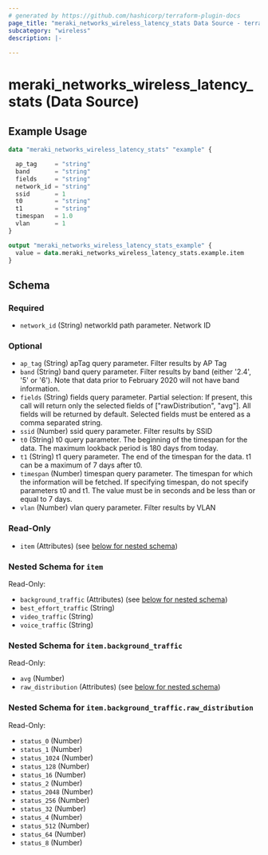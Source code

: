 ```yaml
---
# generated by https://github.com/hashicorp/terraform-plugin-docs
page_title: "meraki_networks_wireless_latency_stats Data Source - terraform-provider-meraki"
subcategory: "wireless"
description: |-
  
---
```


# meraki_networks_wireless_latency_stats (Data Source)



## Example Usage

```terraform
data "meraki_networks_wireless_latency_stats" "example" {

  ap_tag     = "string"
  band       = "string"
  fields     = "string"
  network_id = "string"
  ssid       = 1
  t0         = "string"
  t1         = "string"
  timespan   = 1.0
  vlan       = 1
}

output "meraki_networks_wireless_latency_stats_example" {
  value = data.meraki_networks_wireless_latency_stats.example.item
}
```

<!-- schema generated by tfplugindocs -->
## Schema

### Required

- `network_id` (String) networkId path parameter. Network ID

### Optional

- `ap_tag` (String) apTag query parameter. Filter results by AP Tag
- `band` (String) band query parameter. Filter results by band (either '2.4', '5' or '6'). Note that data prior to February 2020 will not have band information.
- `fields` (String) fields query parameter. Partial selection: If present, this call will return only the selected fields of ["rawDistribution", "avg"]. All fields will be returned by default. Selected fields must be entered as a comma separated string.
- `ssid` (Number) ssid query parameter. Filter results by SSID
- `t0` (String) t0 query parameter. The beginning of the timespan for the data. The maximum lookback period is 180 days from today.
- `t1` (String) t1 query parameter. The end of the timespan for the data. t1 can be a maximum of 7 days after t0.
- `timespan` (Number) timespan query parameter. The timespan for which the information will be fetched. If specifying timespan, do not specify parameters t0 and t1. The value must be in seconds and be less than or equal to 7 days.
- `vlan` (Number) vlan query parameter. Filter results by VLAN

### Read-Only

- `item` (Attributes) (see [below for nested schema](#nestedatt--item))

<a id="nestedatt--item"></a>
### Nested Schema for `item`

Read-Only:

- `background_traffic` (Attributes) (see [below for nested schema](#nestedatt--item--background_traffic))
- `best_effort_traffic` (String)
- `video_traffic` (String)
- `voice_traffic` (String)

<a id="nestedatt--item--background_traffic"></a>
### Nested Schema for `item.background_traffic`

Read-Only:

- `avg` (Number)
- `raw_distribution` (Attributes) (see [below for nested schema](#nestedatt--item--background_traffic--raw_distribution))

<a id="nestedatt--item--background_traffic--raw_distribution"></a>
### Nested Schema for `item.background_traffic.raw_distribution`

Read-Only:

- `status_0` (Number)
- `status_1` (Number)
- `status_1024` (Number)
- `status_128` (Number)
- `status_16` (Number)
- `status_2` (Number)
- `status_2048` (Number)
- `status_256` (Number)
- `status_32` (Number)
- `status_4` (Number)
- `status_512` (Number)
- `status_64` (Number)
- `status_8` (Number)
